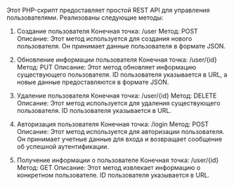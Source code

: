 Этот PHP-скрипт предоставляет простой REST API для управления пользователями. Реализованы следующие методы:

1. Создание пользователя
Конечная точка: /user
Метод: POST
Описание: Этот метод используется для создания нового пользователя. Он принимает данные пользователя в формате JSON.

2. Обновление информации пользователя
Конечная точка: /user/{id}
Метод: PUT
Описание: Этот метод обновляет информацию существующего пользователя. ID пользователя указывается в URL, а новые данные предоставляются в формате JSON.

3. Удаление пользователя
Конечная точка: /user/{id}
Метод: DELETE
Описание: Этот метод используется для удаления существующего пользователя. ID пользователя указывается в URL.

4. Авторизация пользователя
Конечная точка: /login
Метод: POST
Описание: Этот метод используется для авторизации пользователя. Он принимает учетные данные для входа и возвращает сообщение об успешной аутентификации.

5. Получение информации о пользователе
Конечная точка: /user/{id}
Метод: GET
Описание: Этот метод извлекает информацию о конкретном пользователе. ID пользователя указывается в URL.
